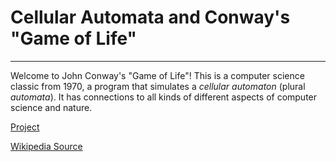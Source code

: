 # Cellular Automata and Conway's "Game of Life"


---

Welcome to John Conway's "Game of Life"! This is a computer science
classic from 1970, a program that simulates a _cellular automaton_
(plural _automata_). It has connections to all kinds of different
aspects of computer science and nature.


[Project](https://practical-hermann-6f9f06.netlify.app/)

[Wikipedia Source](https://en.wikipedia.org/wiki/Conway%27s_Game_of_Life#Examples_of_patterns)

